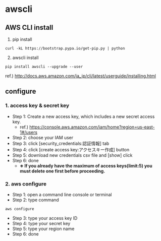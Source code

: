 # awscli
## AWS CLI install
1. pip install
```
curl -kL https://bootstrap.pypa.io/get-pip.py | python
```
2. awscli install
```
pip install awscli --upgrade --user
```
ref.) http://docs.aws.amazon.com/ja_jp/cli/latest/userguide/installing.html

## configure
### 1. access key & secret key
- Step 1: Create a new access key, which includes a new secret access key.
  - ref.) https://console.aws.amazon.com/iam/home?region=us-east-1#/users
- Step 2: choose your IAM user
- Step 3: click [security_credentials:認証情報] tab 
- Step 4: click [create access key:アクセスキー作成] button
- Step 5: download new credentials csv file and [show] click
- Step 6: done
  - **※ If you already have the maximum of access keys(limit:5) you must delete one first before proceeding.**
### 2. aws configure
- Step 1: open a command line console or terminal
- Step 2: type command
```
aws configure
```
- Step 3: type your access key ID
- Step 4: type your secret key
- Step 5: type your region name
- Step 6: done

